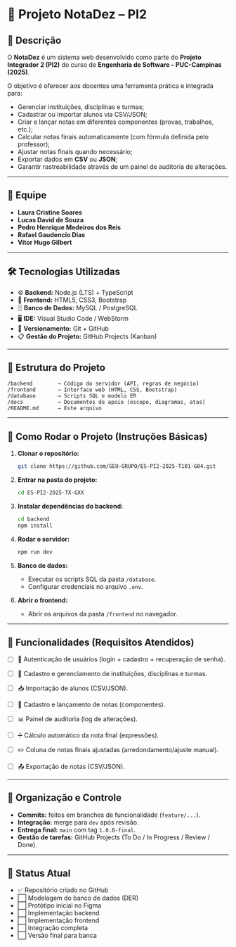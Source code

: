 # 📘 Projeto NotaDez – PI2

## 📌 Descrição
O **NotaDez** é um sistema web desenvolvido como parte do **Projeto Integrador 2 (PI2)** do curso de **Engenharia de Software – PUC-Campinas (2025)**.  

O objetivo é oferecer aos docentes uma ferramenta prática e integrada para:  
- Gerenciar instituições, disciplinas e turmas;  
- Cadastrar ou importar alunos via CSV/JSON;  
- Criar e lançar notas em diferentes componentes (provas, trabalhos, etc.);  
- Calcular notas finais automaticamente (com fórmula definida pelo professor);  
- Ajustar notas finais quando necessário;  
- Exportar dados em **CSV** ou **JSON**;  
- Garantir rastreabilidade através de um painel de auditoria de alterações.  

---

## 👥 Equipe
- **Laura Cristine Soares**  
- **Lucas David de Souza**
- **Pedro Henrique Medeiros dos Reis**  
- **Rafael Gaudencio Dias** 
- **Vitor Hugo Gilbert**

---

## 🛠️ Tecnologias Utilizadas
- ⚙️ **Backend:** Node.js (LTS) + TypeScript  
- 🎨 **Frontend:** HTML5, CSS3, Bootstrap  
- 🗄️ **Banco de Dados:** MySQL / PostgreSQL  
- 🖥️ **IDE:** Visual Studio Code / WebStorm  
- 🌳 **Versionamento:** Git + GitHub  
- 📋 **Gestão do Projeto:** GitHub Projects (Kanban)  

---

## 📂 Estrutura do Projeto
```
/backend        → Código do servidor (API, regras de negócio)
/frontend       → Interface web (HTML, CSS, Bootstrap)
/database       → Scripts SQL e modelo ER
/docs           → Documentos de apoio (escopo, diagramas, atas)
/README.md      → Este arquivo
```

---

## 🚀 Como Rodar o Projeto (Instruções Básicas)
1. **Clonar o repositório:**
   ```bash
   git clone https://github.com/SEU-GRUPO/ES-PI2-2025-T101-G04.git
   ```
2. **Entrar na pasta do projeto:**
   ```bash
   cd ES-PI2-2025-TX-GXX
   ```
3. **Instalar dependências do backend:**
   ```bash
   cd backend
   npm install
   ```
4. **Rodar o servidor:**
   ```bash
   npm run dev
   ```
5. **Banco de dados:**
   - Executar os scripts SQL da pasta `/database`.
   - Configurar credenciais no arquivo `.env`.

6. **Abrir o frontend:**
   - Abrir os arquivos da pasta `/frontend` no navegador.

---

## 🧪 Funcionalidades (Requisitos Atendidos)
- [ ] 🔑 Autenticação de usuários (login + cadastro + recuperação de senha).  
- [ ] 🏫 Cadastro e gerenciamento de instituições, disciplinas e turmas.  
- [ ] 📥 Importação de alunos (CSV/JSON).  
- [ ] 📝 Cadastro e lançamento de notas (componentes).  
- [ ] 📊 Painel de auditoria (log de alterações).  
- [ ] ➗ Cálculo automático da nota final (expressões).  
- [ ] ✏️ Coluna de notas finais ajustadas (arredondamento/ajuste manual).  
- [ ] 📤 Exportação de notas (CSV/JSON).  


---

## 📌 Organização e Controle
- **Commits:** feitos em branches de funcionalidade (`feature/...`).  
- **Integração:** merge para `dev` após revisão.  
- **Entrega final:** `main` com tag `1.0.0-final`.  
- **Gestão de tarefas:** GitHub Projects (To Do / In Progress / Review / Done).  

---

## 📅 Status Atual
- ✅ Repositório criado no GitHub  
- ⬜ Modelagem do banco de dados (DER)  
- ⬜ Protótipo inicial no Figma  
- ⬜ Implementação backend  
- ⬜ Implementação frontend  
- ⬜ Integração completa  
- ⬜ Versão final para banca  
